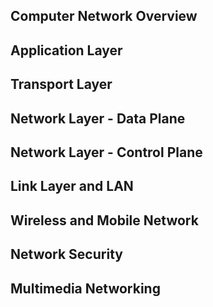## Computer Network Overview

## Application Layer

## Transport Layer

## Network Layer - Data Plane

## Network Layer - Control Plane

## Link Layer and LAN

## Wireless and Mobile Network

## Network Security

## Multimedia Networking